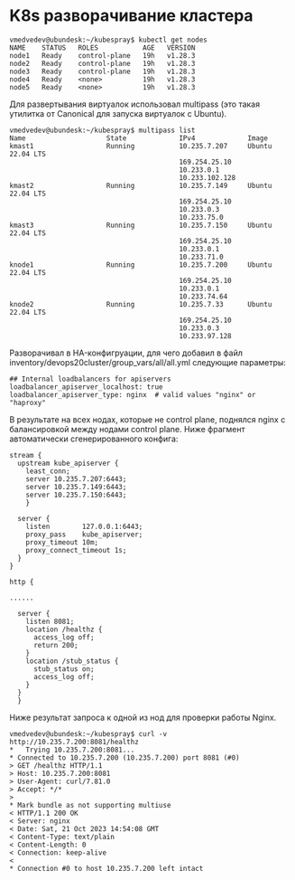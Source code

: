 # K8s разворачивание кластера

```
vmedvedev@ubundesk:~/kubespray$ kubectl get nodes 
NAME    STATUS   ROLES           AGE   VERSION
node1   Ready    control-plane   19h   v1.28.3
node2   Ready    control-plane   19h   v1.28.3
node3   Ready    control-plane   19h   v1.28.3
node4   Ready    <none>          19h   v1.28.3
node5   Ready    <none>          19h   v1.28.3
```

Для развертывания виртуалок использовал multipass (это такая утилитка от Canonical для запуска виртуалок с Ubuntu). 

```
vmedvedev@ubundesk:~/kubespray$ multipass list
Name                    State             IPv4             Image
kmast1                  Running           10.235.7.207     Ubuntu 22.04 LTS
                                          169.254.25.10
                                          10.233.0.1
                                          10.233.102.128
kmast2                  Running           10.235.7.149     Ubuntu 22.04 LTS
                                          169.254.25.10
                                          10.233.0.3
                                          10.233.75.0
kmast3                  Running           10.235.7.150     Ubuntu 22.04 LTS
                                          169.254.25.10
                                          10.233.0.1
                                          10.233.71.0
knode1                  Running           10.235.7.200     Ubuntu 22.04 LTS
                                          169.254.25.10
                                          10.233.0.1
                                          10.233.74.64
knode2                  Running           10.235.7.33      Ubuntu 22.04 LTS
                                          169.254.25.10
                                          10.233.0.3
                                          10.233.97.128
```

Разворачивал в HA-конфигруации, для чего добавил в файл inventory/devops20cluster/group_vars/all/all.yml следующие параметры:

```
## Internal loadbalancers for apiservers
loadbalancer_apiserver_localhost: true
loadbalancer_apiserver_type: nginx  # valid values "nginx" or "haproxy"
```

В результате на всех нодах, которые не control plane, поднялся nginx с балансировкой между нодами control plane. Ниже фрагмент автоматически сгенерированного конфига:
```
stream {
  upstream kube_apiserver {
    least_conn;
    server 10.235.7.207:6443;
    server 10.235.7.149:6443;
    server 10.235.7.150:6443;
    }

  server {
    listen        127.0.0.1:6443;
    proxy_pass    kube_apiserver;
    proxy_timeout 10m;
    proxy_connect_timeout 1s;
  }
}

http {

......

  server {
    listen 8081;
    location /healthz {
      access_log off;
      return 200;
    }
    location /stub_status {
      stub_status on;
      access_log off;
    }
  }
  }
```

Ниже результат запроса к одной из нод для проверки работы Nginx.

```
vmedvedev@ubundesk:~/kubespray$ curl -v http://10.235.7.200:8081/healthz
*   Trying 10.235.7.200:8081...
* Connected to 10.235.7.200 (10.235.7.200) port 8081 (#0)
> GET /healthz HTTP/1.1
> Host: 10.235.7.200:8081
> User-Agent: curl/7.81.0
> Accept: */*
> 
* Mark bundle as not supporting multiuse
< HTTP/1.1 200 OK
< Server: nginx
< Date: Sat, 21 Oct 2023 14:54:08 GMT
< Content-Type: text/plain
< Content-Length: 0
< Connection: keep-alive
< 
* Connection #0 to host 10.235.7.200 left intact
```